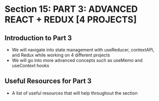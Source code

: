 # Section 15: PART 3: ADVANCED REACT + REDUX [4 PROJECTS]

## Introduction to Part 3
- We will navigate into state management with useReducer, contextAPi, and Redux while working on 4 different projects 
- We will go into more advanced concepts such as useMemo and useContext hooks

## Useful Resources for Part 3
- A list of useful resources that will help throughout the section 
